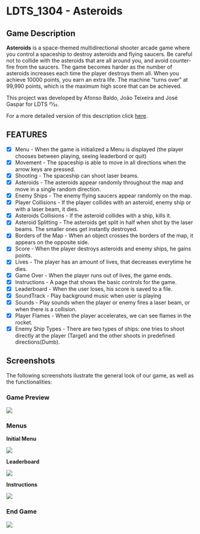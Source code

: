 # LDTS_1304 - Asteroids

## Game Description

**Asteroids** is a space-themed multidirectional shooter arcade game where you control a spaceship to destroy asteroids and flying saucers. Be careful not to collide with the asteroids that are all around you, and avoid counter-fire from the saucers. The game becomes harder as the number of asteroids increases each time the player destroys them all. When you achieve 10000 points, you earn an extra life. The machine "turns over" at 99,990 points, which is the maximum high score that can be achieved.

This project was developed by Afonso Baldo, João Teixeira and José Gaspar for LDTS 21⁄22.

For a more detailed version of this description click [here](./docs/README.md).

## FEATURES
 - [x] Menu - When the game is initialized a Menu is displayed (the player chooses between playing, seeing leaderbord or quit)
 - [x] Movement - The spaceship is able to move in all directions when the arrow keys are pressed.
 - [x] Shooting - The spaceship can shoot laser beams. 
 - [x] Asteroids - The asteroids appear randomly throughout the map and move in a single random direction. 
 - [x] Enemy Ships - The enemy flying saucers appear randomly on the map.
 - [x] Player Collisions - If the player collides with an asteroid, enemy ship or with a laser beam, it dies.
 - [x] Asteroids Collisions - If the asteroid collides with a ship, kills it.
 - [x] Asteroid Splitting - The asteroids get split in half when shot by the laser beams. The smaller ones get instantly destroyed.
 - [x] Borders of the Map - When an object crosses the borders of the map, it appears on the opposite side.
 - [x] Score - When the player destroys asteroids and enemy ships, he gains points.
 - [x] Lives - The player has an amount of lives, that decreases everytime he dies.
 - [x] Game Over - When the player runs out of lives, the game ends.
 - [x] Instructions - A page that shows the basic controls for the game.
 - [x] Leaderboard - When the user loses, his score is saved to a file.
 - [x] SoundTrack - Play background music when user is playing
 - [x] Sounds - Play sounds when the player or enemy fires a laser beam, or when there is a collision.
 - [x] Player Flames - When the player accelerates, we can see flames in the rocket.
 - [x] Enemy Ship Types - There are two types of ships: one tries to shoot directly at the player (Target) and the other shoots in predefined directions(Dumb).

## Screenshots 
The following screenshots ilustrate the general look of our game, as well as the functionalities: 

### Game Preview

![](docs/image/preview.gif)

### Menus
**Initial Menu**

![](docs/image/menu_finalResult.png)

**Leaderboard**

![](docs/image/leaderboard_finalResult.png)

**Instructions**

![](docs/image/instructions_finalResult.png)


### End Game
![](docs/image/gameOver_finalResult.png)
